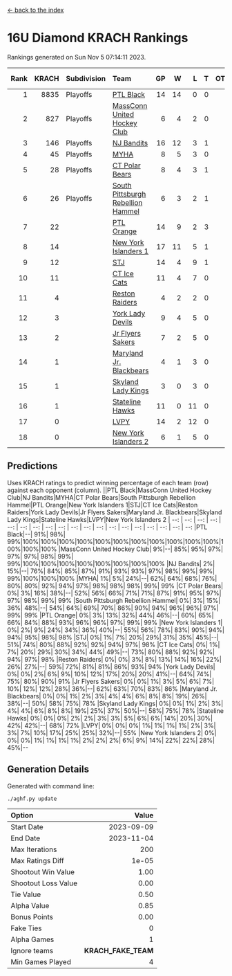 [<- back to the index](readme.md)
# 16U Diamond KRACH Rankings
Rankings generated on Sun Nov  5 07:14:11 2023.

Rank|KRACH|Subdivision|Team|GP|W|L|T|OTW|OTL|SoS|Exp Wins|Win Diff
---:|---:|:---|:---|---:|---:|---:|---:|---:|---:|---:|---:|---:
1|8835|Playoffs|[PTL Black](https://gamesheetstats.com/seasons/3663/teams/140833/schedule)|14|14|0|0|0|0|130|14.8|-0.1
2|827|Playoffs|[MassConn United Hockey Club](https://gamesheetstats.com/seasons/3663/teams/140835/schedule)|6|4|2|0|0|0|2569|4.8|-0.0
3|146|Playoffs|[NJ Bandits](https://gamesheetstats.com/seasons/3663/teams/140836/schedule)|16|12|3|1|0|0|627|13.4|0.0
4|45|Playoffs|[MYHA](https://gamesheetstats.com/seasons/3663/teams/140838/schedule)|8|5|3|0|0|0|1982|5.9|0.0
5|28|Playoffs|[CT Polar Bears](https://gamesheetstats.com/seasons/3663/teams/140834/schedule)|8|4|3|1|0|0|43|5.4|0.0
6|26|Playoffs|[South Pittsburgh Rebellion Hammel](https://gamesheetstats.com/seasons/3663/teams/140839/schedule)|6|3|2|1|0|0|1273|4.4|0.0
7|22||[PTL Orange](https://gamesheetstats.com/seasons/3663/teams/140842/schedule)|14|9|2|3|1|0|8|11.4|0.0
8|14||[New York Islanders 1](https://gamesheetstats.com/seasons/3663/teams/140847/schedule)|17|11|5|1|2|0|17|12.4|0.0
9|12||[STJ](https://gamesheetstats.com/seasons/3663/teams/140841/schedule)|14|4|9|1|0|1|1210|5.4|0.0
10|11||[CT Ice Cats](https://gamesheetstats.com/seasons/3663/teams/140846/schedule)|11|4|7|0|0|0|904|4.9|0.0
11|4||[Reston Raiders](https://gamesheetstats.com/seasons/3663/teams/140850/schedule)|4|2|2|0|1|0|7|2.9|0.0
12|3||[York Lady Devils](https://gamesheetstats.com/seasons/3663/teams/140845/schedule)|9|4|5|0|0|2|895|4.9|0.0
13|2||[Jr Flyers Sakers](https://gamesheetstats.com/seasons/3663/teams/140843/schedule)|7|2|5|0|1|0|26|2.9|0.0
14|1||[Maryland Jr. Blackbears](https://gamesheetstats.com/seasons/3663/teams/140848/schedule)|4|1|3|0|0|1|1773|1.9|0.0
15|1||[Skyland Lady Kings](https://gamesheetstats.com/seasons/3663/teams/140849/schedule)|3|0|3|0|0|0|13|0.9|0.0
16|1||[Stateline Hawks](https://gamesheetstats.com/seasons/3663/teams/140840/schedule)|11|0|11|0|0|1|2244|0.9|0.0
17|0||[LVPY](https://gamesheetstats.com/seasons/3663/teams/140844/schedule)|14|2|12|0|0|0|24|2.9|0.0
18|0||[New York Islanders 2](https://gamesheetstats.com/seasons/3663/teams/140851/schedule)|6|1|5|0|0|0|9|1.9|0.0

## Predictions
Uses KRACH ratings to predict winning percentage of each team (row) against each opponent (column).
||PTL Black|MassConn United Hockey Club|NJ Bandits|MYHA|CT Polar Bears|South Pittsburgh Rebellion Hammel|PTL Orange|New York Islanders 1|STJ|CT Ice Cats|Reston Raiders|York Lady Devils|Jr Flyers Sakers|Maryland Jr. Blackbears|Skyland Lady Kings|Stateline Hawks|LVPY|New York Islanders 2
| --: | --: | --: | --: | --: | --: | --: | --: | --: | --: | --: | --: | --: | --: | --: | --: | --: | --: | --: 
|PTL Black|--| 91%| 98%| 99%|100%|100%|100%|100%|100%|100%|100%|100%|100%|100%|100%|100%|100%|100%
|MassConn United Hockey Club|  9%|--| 85%| 95%| 97%| 97%| 97%| 98%| 99%| 99%|100%|100%|100%|100%|100%|100%|100%|100%
|NJ Bandits|  2%| 15%|--| 76%| 84%| 85%| 87%| 91%| 93%| 93%| 97%| 98%| 99%| 99%| 99%|100%|100%|100%
|MYHA|  1%|  5%| 24%|--| 62%| 64%| 68%| 76%| 80%| 80%| 92%| 94%| 97%| 98%| 98%| 98%| 99%| 99%
|CT Polar Bears|  0%|  3%| 16%| 38%|--| 52%| 56%| 66%| 71%| 71%| 87%| 91%| 95%| 97%| 97%| 98%| 99%| 99%
|South Pittsburgh Rebellion Hammel|  0%|  3%| 15%| 36%| 48%|--| 54%| 64%| 69%| 70%| 86%| 90%| 94%| 96%| 96%| 97%| 99%| 99%
|PTL Orange|  0%|  3%| 13%| 32%| 44%| 46%|--| 60%| 65%| 66%| 84%| 88%| 93%| 96%| 96%| 97%| 99%| 99%
|New York Islanders 1|  0%|  2%|  9%| 24%| 34%| 36%| 40%|--| 55%| 56%| 78%| 83%| 90%| 94%| 94%| 95%| 98%| 98%
|STJ|  0%|  1%|  7%| 20%| 29%| 31%| 35%| 45%|--| 51%| 74%| 80%| 88%| 92%| 92%| 94%| 97%| 98%
|CT Ice Cats|  0%|  1%|  7%| 20%| 29%| 30%| 34%| 44%| 49%|--| 73%| 80%| 88%| 92%| 92%| 94%| 97%| 98%
|Reston Raiders|  0%|  0%|  3%|  8%| 13%| 14%| 16%| 22%| 26%| 27%|--| 59%| 72%| 81%| 81%| 86%| 93%| 94%
|York Lady Devils|  0%|  0%|  2%|  6%|  9%| 10%| 12%| 17%| 20%| 20%| 41%|--| 64%| 74%| 75%| 80%| 90%| 91%
|Jr Flyers Sakers|  0%|  0%|  1%|  3%|  5%|  6%|  7%| 10%| 12%| 12%| 28%| 36%|--| 62%| 63%| 70%| 83%| 86%
|Maryland Jr. Blackbears|  0%|  0%|  1%|  2%|  3%|  4%|  4%|  6%|  8%|  8%| 19%| 26%| 38%|--| 50%| 58%| 75%| 78%
|Skyland Lady Kings|  0%|  0%|  1%|  2%|  3%|  4%|  4%|  6%|  8%|  8%| 19%| 25%| 37%| 50%|--| 58%| 75%| 78%
|Stateline Hawks|  0%|  0%|  0%|  2%|  2%|  3%|  3%|  5%|  6%|  6%| 14%| 20%| 30%| 42%| 42%|--| 68%| 72%
|LVPY|  0%|  0%|  0%|  1%|  1%|  1%|  1%|  2%|  3%|  3%|  7%| 10%| 17%| 25%| 25%| 32%|--| 55%
|New York Islanders 2|  0%|  0%|  0%|  1%|  1%|  1%|  1%|  2%|  2%|  2%|  6%|  9%| 14%| 22%| 22%| 28%| 45%|--

## Generation Details

Generated with command line:
```
./aghf.py update
```

| Option | Value |
| :----- | ----: |
| Start Date | 2023-09-09 |
| End Date | 2023-11-04 |
| Max Iterations | 200 |
| Max Ratings Diff | 1e-05 |
| Shootout Win Value | 1.00 |
| Shootout Loss Value | 0.00 |
| Tie Value | 0.50 |
| Alpha Value | 0.85 |
| Bonus Points | 0.00 |
| Fake Ties | 0 |
| Alpha Games | 1 |
| Ignore teams | __KRACH_FAKE_TEAM__ |
| Min Games Played | 4 |

